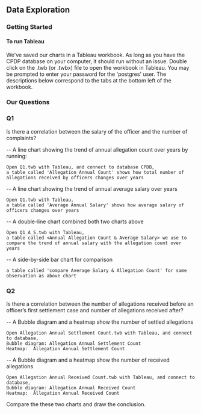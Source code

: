 
## Data Exploration

### Getting Started
#### To run Tableau
We've saved our charts in a Tableau workbook. As long as you have the CPDP database on your computer, it should run without an issue. Double click on the .twb (or .twbx) file to open the workbook in Tableau. You may be prompted to enter your password for the 'postgres' user. The descriptions below correspond to the tabs at the bottom left of the workbook.

### Our Questions
### Q1
Is there a correlation between the salary of the officer and the number of complaints?

-- A line chart showing the trend of annual allegation count over years by running:
```
Open Q1.twb with Tableau, and connect to database CPDB, 
a table called 'Allegation Annual Count' shows how total number of allegations received by officers changes over years
```
-- A line chart showing the trend of annual average salary over years
```
Open Q1.twb with Tableau,
a table called 'Average Annual Salary' shows how average salary of officers changes over years
```
-- A double-line chart combined both two charts above
```
Open Q1_A_S.twb with Tableau,
a table called <Annual Allegation Count & Average Salary> we use to compare the trend of annual salary with the allegation count over years
```
-- A side-by-side bar chart for comparison
```
a table called 'compare Average Salary & Allegation Count' for same observation as above chart
```

### Q2
Is there a correlation between the number of allegations received before an officer’s first settlement case and number of allegations received after?

-- A Bubble diagram and a heatmap show the number of settled allegations
```
Open Allegation Annual Settlement Count.twb with Tableau, and connect to database,
Bubble diagram: Allegation Annual Settlement Count
Heatmap:  Allegation Annual Settlement Count
```
-- A Bubble diagram and a heatmap show the number of received allegations
```
Open Allegation Annual Received Count.twb with Tableau, and connect to database,
Bubble diagram: Allegation Annual Received Count
Heatmap:  Allegation Annual Received Count
```
Compare the these two charts and draw the conclusion.

